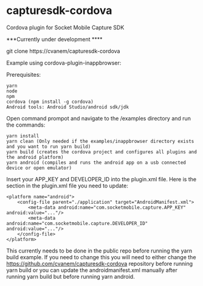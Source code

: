 # capturesdk-cordova
Cordova plugin for Socket Mobile Capture SDK

***Currently under development ****

git clone https://cvanem/capturesdk-cordova


Example using cordova-plugin-inappbrowser:

Prerequisites:
    
    yarn
    node
    npm
    cordova (npm install -g cordova)
    Android tools: Android Studio/android sdk/jdk

Open command prompot and navigate to the /examples directory and run the commands:

    yarn install
    yarn clean (Only needed if the examples/inappbrowser directory exists and you want to run yarn build)
    yarn build (creates the cordova project and configures all plugins and the android platform)
    yarn android (compiles and runs the android app on a usb connected device or open emulator)


Insert your APP_KEY and DEVELOPER_ID into the plugin.xml file.  Here is the section in the plugin.xml file you need to update:

    <platform name="android">
        <config-file parent="./application" target="AndroidManifest.xml">
            <meta-data android:name="com.socketmobile.capture.APP_KEY" android:value="..."/>
            <meta-data android:name="com.socketmobile.capture.DEVELOPER_ID" android:value="..."/>
        </config-file>
    </platform>

This currently needs to be done in the public repo before running the yarn build example.  If you need to change this you will need to either change the https://github.com/cvanem/capturesdk-cordova repository before running yarn build or you can update the androidmanifest.xml manually after running yarn build but before running yarn android.
